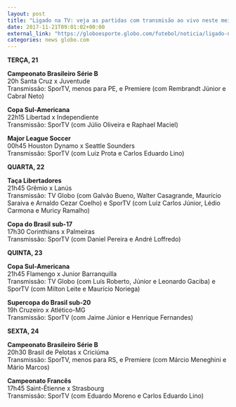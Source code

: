 ```yaml
---
layout: post
title: "Ligado na TV: veja as partidas com transmisão ao vivo neste meio de semana"
date: 2017-11-21T09:01:02+00:00
external_link: "https://globoesporte.globo.com/futebol/noticia/ligado-na-tv-veja-as-partidas-com-transmissao-ao-vivo-neste-meio-de-semana.ghtml"
categories: news globo.com
---
```

 
 
 

 
 
 
 

**TERÇA, 21**

 
 
 

**Campeonato Brasileiro Série B**  
20h Santa Cruz x Juventude   
Transmissão: SporTV, menos para PE, e Premiere (com Rembrandt Júnior e Cabral Neto)

 
 
 

**Copa Sul-Americana**  
22h15 Libertad x Independiente  
Transmissão: SporTV (com Júlio Oliveira e Raphael Maciel)

 
 
 

**Major League Soccer**  
00h45 Houston Dynamo x Seattle Sounders  
Transmissão: SporTV (com Luiz Prota e Carlos Eduardo Lino)

 
 
 

**QUARTA, 22**

 
 
 

**Taça Libertadores**  
21h45 Grêmio x Lanús  
Transmissão: TV Globo (com Galvão Bueno, Walter Casagrande, Maurício Saraiva e Arnaldo Cezar Coelho) e SporTV (com Luiz Carlos Júnior, Lédio Carmona e Muricy Ramalho)

 
 
 

**Copa do Brasil sub-17**  
17h30 Corinthians x Palmeiras  
Transmissão: SporTV (com Daniel Pereira e André Loffredo)

 
 
 

**QUINTA, 23**

 
 
 

**Copa Sul-Americana**  
21h45 Flamengo x Junior Barranquilla  
Transmissão: TV Globo (com Luís Roberto, Júnior e Leonardo Gaciba) e SporTV (com Milton Leite e Maurício Noriega)

 
 
 

**Supercopa do Brasil sub-20**  
19h Cruzeiro x Atlético-MG  
Transmissão: SporTV (com Jaime Júnior e Henrique Fernandes)

 
 
 

**SEXTA, 24**

 
 
 

**Campeonato Brasileiro Série B**  
20h30 Brasil de Pelotas x Criciúma  
Transmissão: SporTV, menos para RS, e Premiere (com Márcio Meneghini e Mário Marcos)

 
 
 
 

**Campeonato Francês**  
17h45 Saint-Étienne x Strasbourg  
Transmissão: SporTV (com Eduardo Moreno e Carlos Eduardo Lino)

 
 
 
